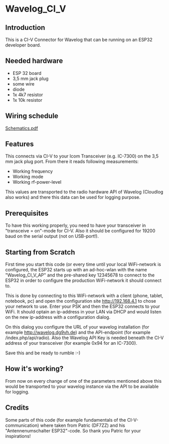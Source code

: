 # Wavelog_CI_V

## Introduction
This is a CI-V Connector for Wavelog that can be running on an ESP32 developer board.

## Needed hardware
* ESP 32 board
* 3,5 mm jack plug
* some wire
* diode
* 1x 4k7 resistor
* 1x 10k resistor

## Wiring schedule
[Schematics.pdf](/Documents/Schematics.pdf)

## Features
This connects via CI-V to your Icom Transceiver (e.g. IC-7300) on the 3,5 mm jack plug port.
From there it reads following measurements:
* Working frequency
* Working mode
* Working rf-power-level

This values are transported to the radio hardware API of Wavelog (Cloudlog also works) and
there this data can be used for logging purpose.

## Prerequisites
To have this working properly, you need to have your transceiver in "transceive = on"-mode for 
CI-V. Also it should be configured for 19200 baud on the serial output (not on USB-port!).

## Starting from Scratch
First time you start this code (or every time until your local WiFi-network is configured, the
ESP32 starts up with an ad-hoc-wlan with the name "Wavelog_CI_V_AP" and the pre-shared key
12345678 to connect to the ESP32 in order to configure the production WiFi-network it should
connect to.

This is done by connecting to this WiFi-network with a client (phone, tablet, notebook, pc) and 
open the configuration site http://192.168.4.1 to chose your network to use. Enter your PSK and 
then the ESP32 connects to your WiFi. It should optain an ip-address in your LAN via DHCP and 
would listen on the new ip-address with a configuration dialog.

On this dialog you configure the URL of your wavelog installation (for example http://wavelog.dg9vh.de)
and the API-endpoint (for example /index.php/api/radio). Also the Wavelog API Key is needed beneath
the CI-V address of your transceiver (for example 0x94 for an IC-7300).

Save this and be ready to rumble :-)

## How it's working?
From now on every change of one of the parameters mentioned above this would be transported to
your wavelog instance via the API to be available for logging.

## Credits
Some parts of this code (for example fundamentals of the CI-V-communication) where taken from 
Patric (DF7ZZ) and his "Antennenumschalter ESP32"-code. So thank you Patric for your inspirations!
